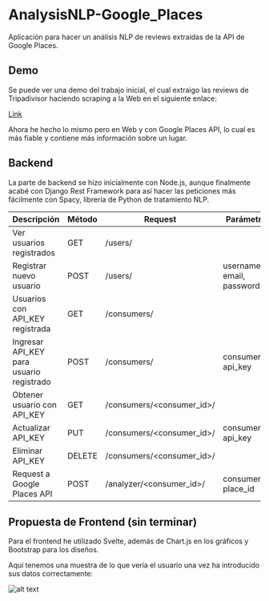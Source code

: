 # AnalysisNLP-Google_Places

Aplicación para hacer un análisis NLP de reviews extraídas de la API de Google Places. 

## Demo

Se puede ver una demo del trabajo inicial, el cual extraigo las reviews de Tripadivisor haciendo scraping a la Web en el siguiente enlace:

[Link](https://github.com/catraba/testingstuffs/blob/master/TripadvisorNLP.ipynb)

Ahora he hecho lo mismo pero en Web y con Google Places API, lo cual es más fiable y contiene más información sobre un lugar.


## Backend

La parte de backend se hizo inicialmente con Node.js, aunque finalmente acabé con Django Rest Framework para así hacer las peticiones más fácilmente con Spacy, librería de Python de tratamiento NLP.

| Descripción | Método | Request | Parámetros |
| ----------- | ------ | ------- | ---------- |
| Ver usuarios registrados | GET | /users/ | |
| Registrar nuevo usuario | POST | /users/ | username, email, password |
| Usuarios con API_KEY registrada | GET | /consumers/ | |
| Ingresar API_KEY para usuario registrado | POST | /consumers/ | consumer_id, api_key |
| Obtener usuario con API_KEY | GET | /consumers/<consumer_id>/ | |
| Actualizar API_KEY | PUT | /consumers/<consumer_id>/ | consumer_id, api_key |
| Eliminar API_KEY | DELETE | /consumers/<consumer_id>/ |
| Request a Google Places API | POST | /analyzer/<consumer_id>/ | consumer_id, place_id | 


## Propuesta de Frontend (sin terminar)

Para el frontend he utilizado Svelte, además de Chart.js en los gráficos y Bootstrap para los diseños.

Aquí tenemos una muestra de lo que vería el usuario una vez ha introducido sus datos correctamente:

![alt text](https://i.postimg.cc/28LBStx5/Sin-t-tulo.png)

